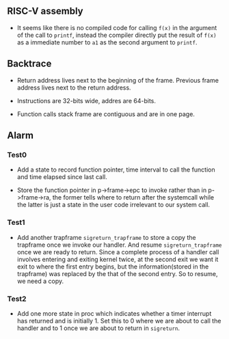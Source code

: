 ## RISC-V assembly
* It seems like there is no compiled code for calling `f(x)` in the argument of the  call to `printf`, instead
the compiler directly put the result of `f(x)` as a immediate number to `a1` as the second
  argument to `printf`.
  
## Backtrace
* Return address lives next to the beginning of the frame. Previous frame address
lives next to the return address.
  
* Instructions are 32-bits wide, addres are 64-bits.
* Function calls stack frame are contiguous and are in one page.

## Alarm
### Test0
* Add a state to record function pointer, time interval to call the function and time
elapsed since last call.
  
* Store the function pointer in p->frame->epc to invoke rather than in p->frame->ra, the
former tells where to return after the systemcall while the latter is just a state in the
  user code irrelevant to our system call. 
  
### Test1
* Add another trapframe `sigreturn_trapframe` to store a copy the trapframe once we invoke our handler.
And resume `sigreturn_trapframe` once we are ready to return. Since a complete process of a handler call
  involves entering and exiting kernel twice, at the second exit we want it exit to where
  the first entry begins, but the information(stored in the trapframe) was replaced by the 
  that of the second entry. So to resume, we need a copy.
  
### Test2
* Add one more state in proc which indicates whether a timer interrupt has returned and is
initially 1. Set this to 0 where we are about to call the handler and to 1 once we are about
  to return in `sigreturn`.